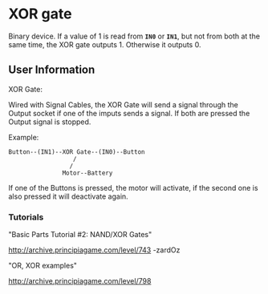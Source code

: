 # XOR gate
Binary device. If a value of 1 is read from **`IN0`** or **`IN1`**, but not from both at the same time, the XOR gate outputs 1. Otherwise it outputs 0.

## User Information
XOR Gate:

Wired with Signal Cables, the XOR Gate will send a signal through the Output socket if one of the imputs sends a signal. If both are pressed the Output signal is stopped.

Example:

```
Button--(IN1)--XOR Gate--(IN0)--Button
                  /
                 /
               Motor--Battery
```

If one of the Buttons is pressed, the motor will activate, if the second one is also pressed it will deactivate again.

### Tutorials
"Basic Parts Tutorial #2: NAND/XOR Gates"

http://archive.principiagame.com/level/743 -zardOz

"OR, XOR examples"

http://archive.principiagame.com/level/798